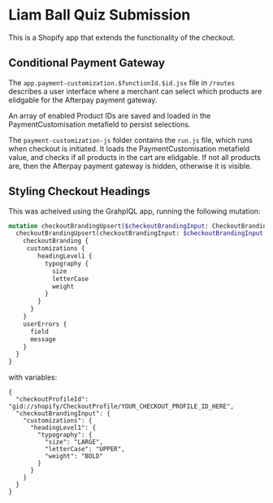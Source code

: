 # Liam Ball Quiz Submission

This is a Shopify app that extends the functionality of the checkout.


## Conditional Payment Gateway

The `app.payment-customization.$functionId.$id.jsx` file in `/routes` describes a user interface where a merchant can select which products are elidgable for the Afterpay payment gateway.

An array of enabled Product IDs are saved and loaded in the PaymentCustomisation metafield to persist selections.

The `payment-customization-js` folder contains the `run.js` file, which runs when checkout is initiated.
It loads the PaymentCustomisation metafield value, and checks if all products in the cart are elidgable.
If not all products are, then the Afterpay payment gateway is hidden, otherwise it is visible.


## Styling Checkout Headings
This was acheived using the GrahpIQL app, running the following mutation:

```graphql
mutation checkoutBrandingUpsert($checkoutBrandingInput: CheckoutBrandingInput!, $checkoutProfileId: ID!) {
  checkoutBrandingUpsert(checkoutBrandingInput: $checkoutBrandingInput, checkoutProfileId: $checkoutProfileId) {
    checkoutBranding {
     customizations {
        headingLevel1 {
          typography {
            size
            letterCase
            weight
          }
        }
      }
    }
    userErrors {
      field
      message
    }
  }
}
```

with variables:
```
{
  "checkoutProfileId": "gid://shopify/CheckoutProfile/YOUR_CHECKOUT_PROFILE_ID_HERE",
  "checkoutBrandingInput": {
    "customizations": {
      "headingLevel1": {
        "typography": {
          "size": "LARGE",
          "letterCase": "UPPER",
          "weight": "BOLD"
        }
      }
    }
  }
}
```